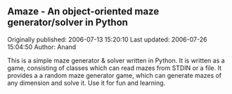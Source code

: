 ## Amaze - An object-oriented maze generator/solver in Python

Originally published: 2006-07-13 15:20:10
Last updated: 2006-07-26 15:04:50
Author: Anand 

This is a simple maze generator & solver written in Python. It is written as a game, consisting of classes which can read mazes from STDIN or a file. It provides a a random maze generator game, which can generate mazes of any dimension and solve it. Use it for fun and learning.